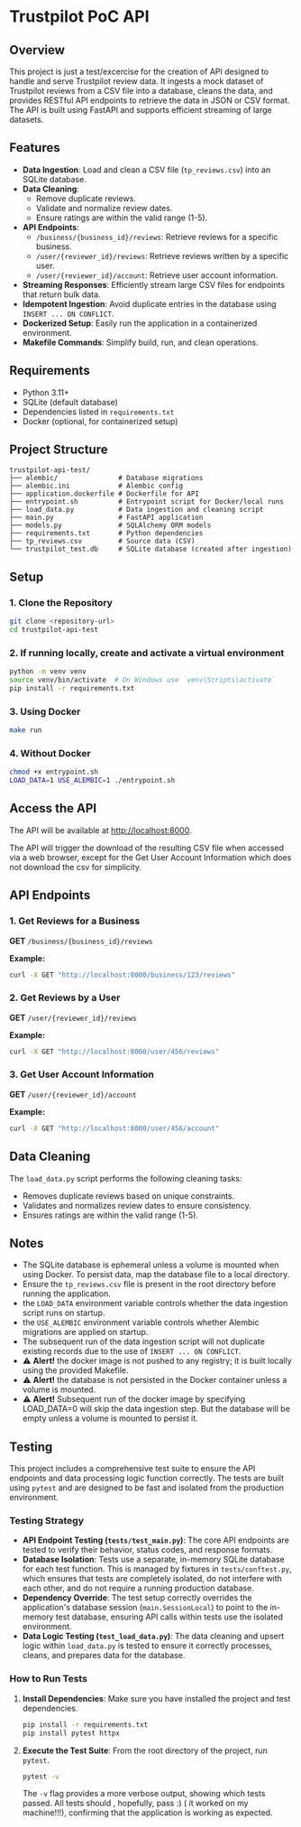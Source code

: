 # Trustpilot PoC API

## Overview
This project is just a test/excercise for the creation of API designed to handle and serve Trustpilot review data. It ingests a mock dataset of Trustpilot reviews from a CSV file into a database, cleans the data, and provides RESTful API endpoints to retrieve the data in JSON or CSV format. The API is built using FastAPI and supports efficient streaming of large datasets.

## Features
- **Data Ingestion**: Load and clean a CSV file (`tp_reviews.csv`) into an SQLite database.
- **Data Cleaning**:
  - Remove duplicate reviews.
  - Validate and normalize review dates.
  - Ensure ratings are within the valid range (1-5).
- **API Endpoints**:
  - `/business/{business_id}/reviews`: Retrieve reviews for a specific business.
  - `/user/{reviewer_id}/reviews`: Retrieve reviews written by a specific user.
  - `/user/{reviewer_id}/account`: Retrieve user account information.
- **Streaming Responses**: Efficiently stream large CSV files for endpoints that return bulk data.
- **Idempotent Ingestion**: Avoid duplicate entries in the database using `INSERT ... ON CONFLICT`.
- **Dockerized Setup**: Easily run the application in a containerized environment.
- **Makefile Commands**: Simplify build, run, and clean operations.

## Requirements
- Python 3.11+
- SQLite (default database)
- Dependencies listed in `requirements.txt`
- Docker (optional, for containerized setup)

## Project Structure
```
trustpilot-api-test/
├── alembic/               # Database migrations
├── alembic.ini            # Alembic config
├── application.dockerfile # Dockerfile for API
├── entrypoint.sh          # Entrypoint script for Docker/local runs
├── load_data.py           # Data ingestion and cleaning script
├── main.py                # FastAPI application
├── models.py              # SQLAlchemy ORM models
├── requirements.txt       # Python dependencies
├── tp_reviews.csv         # Source data (CSV)
└── trustpilot_test.db     # SQLite database (created after ingestion)
```

## Setup

### 1. Clone the Repository
```bash
git clone <repository-url>
cd trustpilot-api-test
```

### 2. If running locally, create and activate a virtual environment
```bash
python -m venv venv
source venv/bin/activate  # On Windows use `venv\Scripts\activate`
pip install -r requirements.txt
```

### 3. Using Docker
```bash
make run
```

### 4. Without Docker
```bash
chmod +x entrypoint.sh
LOAD_DATA=1 USE_ALEMBIC=1 ./entrypoint.sh
```

## Access the API
The API will be available at [http://localhost:8000](http://localhost:8000).

The API will trigger the download of the resulting CSV file when accessed via a web browser, except for the Get User Account Information which does not download the csv for simplicity.
## API Endpoints

### 1. Get Reviews for a Business
**GET** `/business/{business_id}/reviews`

**Example:**
```bash
curl -X GET "http://localhost:8000/business/123/reviews"
```

### 2. Get Reviews by a User
**GET** `/user/{reviewer_id}/reviews`

**Example:**
```bash
curl -X GET "http://localhost:8000/user/456/reviews"
```

### 3. Get User Account Information
**GET** `/user/{reviewer_id}/account`

**Example:**
```bash
curl -X GET "http://localhost:8000/user/456/account"
```

## Data Cleaning
The `load_data.py` script performs the following cleaning tasks:
- Removes duplicate reviews based on unique constraints.
- Validates and normalizes review dates to ensure consistency.
- Ensures ratings are within the valid range (1-5).

## Notes
- The SQLite database is ephemeral unless a volume is mounted when using Docker. To persist data, map the database file to a local directory.
- Ensure the `tp_reviews.csv` file is present in the root directory before running the application.
- the `LOAD_DATA` environment variable controls whether the data ingestion script runs on startup.
- the `USE_ALEMBIC` environment variable controls whether Alembic migrations are applied on startup.
- The subsequent run of the data ingestion script will not duplicate existing records due to the use of `INSERT ... ON CONFLICT`.
- ⚠️ **Alert!** the docker image is not pushed to any registry; it is built locally using the provided Makefile.
- ⚠️ **Alert!** the database is not persisted in the Docker container unless a volume is mounted.
- ⚠️ **Alert!** Subsequent run of the docker image by specifying LOAD_DATA=0 will skip the data ingestion step. But the database will be empty unless a volume is mounted to persist it.


## Testing

This project includes a comprehensive test suite to ensure the API endpoints and data processing logic function correctly. The tests are built using `pytest` and are designed to be fast and isolated from the production environment.

### Testing Strategy

-   **API Endpoint Testing (`tests/test_main.py`)**: The core API endpoints are tested to verify their behavior, status codes, and response formats.
-   **Database Isolation**: Tests use a separate, in-memory SQLite database for each test function. This is managed by fixtures in `tests/conftest.py`, which ensures that tests are completely isolated, do not interfere with each other, and do not require a running production database.
-   **Dependency Override**: The test setup correctly overrides the application's database session (`main.SessionLocal`) to point to the in-memory test database, ensuring API calls within tests use the isolated environment.
-   **Data Logic Testing (`test_load_data.py`)**: The data cleaning and upsert logic within `load_data.py` is tested to ensure it correctly processes, cleans, and prepares data for the database.

### How to Run Tests

1.  **Install Dependencies**:
    Make sure you have installed the project and test dependencies.

    ```bash
    pip install -r requirements.txt
    pip install pytest httpx
    ```

2.  **Execute the Test Suite**:
    From the root directory of the project, run `pytest`.

    ```bash
    pytest -v
    ```

    The `-v` flag provides a more verbose output, showing which tests passed. All tests should , hopefully,  pass :) ( it worked on my machine!!!), confirming that the application is working as expected.